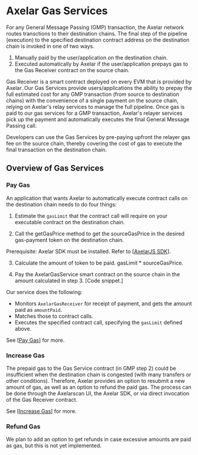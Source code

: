 # Axelar Gas Services

For any General Message Passing (GMP) transaction, the Axelar network routes transctions to their destination chains. The final step of the pipeline (execution) to the specified destination contract address on the destination chain is invoked in one of two ways. 
1. Manually paid by the user/application on the destination chain.
2. Executed automatically by Axelar if the user/application prepays gas to the Gas Receiver contract on the source chain.

Gas Receiver is a smart contract deployed on every EVM that is provided by Axelar. Our Gas Services provide users/applications the ability to prepay the full estimated cost for any GMP transaction (from source to destination chains) with the convenience of a single payment on the source chain, relying on Axelar's relay services to manage the full pipeline. Once gas is paid to our gas services for a GMP transaction, Axelar's relayer services pick up the payment and automatically executes the final General Message Passing call.

Developers can use the Gas Services by pre-paying upfront the relayer gas fee on the source chain, thereby covering the cost of gas to execute the final transaction on the destination chain. 

## Overview of Gas Services

### Pay Gas

An application that wants Axelar to automatically execute contract calls on the destination chain needs to do four things:

1. Estimate the `gasLimit` that the contract call will require on your executable contract on the destination chain.

2. Call the getGasPrice method to get the sourceGasPrice in the desired gas-payment token on the destination chain. 

Prerequisite: Axelar SDK must be installed. Refer to [[AxelarJS SDK](/dev/axelarjs-sdk/token-transfer-dep-addr)].

3. Calculate the amount of token to be paid. 
gasLimit * sourceGasPrice.

4. Pay the AxelarGasService smart contract on the source chain in the amount calculated in step 3. 
[Code snippet.]

Our service does the following:

- Monitors `AxelarGasReceiver` for receipt of payment, and gets the amount paid as `amountPaid`.
- Matches those to contract calls.
- Executes the specified contract call, specifying the `gasLimit` defined above.

See [[Pay Gas](pay-gas)] for more.

### Increase Gas

The prepaid gas to the Gas Service contract (in GMP step 2) could be insufficient when the destination chain is congested (with many transfers or other conditions). Therefore, Axelar provides an option to resubmit a new amount of gas, as well as an option to refund the paid gas. The process can be done through the Axelarscan UI, the Axelar SDK, or via direct invocation of the Gas Receiver contract. 

See [[Increase Gas](increase-gas)] for more.

### Refund Gas

We plan to add an option to get refunds in case excessive amounts are paid as gas, but this is not yet implemented.
